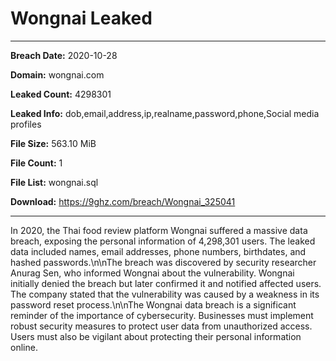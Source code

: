 # Wongnai Leaked

------------
**Breach Date:** 2020-10-28

**Domain:** wongnai.com

**Leaked Count:** 4298301

**Leaked Info:** dob,email,address,ip,realname,password,phone,Social media profiles

**File Size:** 563.10 MiB

**File Count:** 1

**File List:** wongnai.sql

**Download:** https://9ghz.com/breach/Wongnai_325041

------------
In 2020, the Thai food review platform Wongnai suffered a massive data breach, exposing the personal information of 4,298,301 users. The leaked data included names, email addresses, phone numbers, birthdates, and hashed passwords.\n\nThe breach was discovered by security researcher Anurag Sen, who informed Wongnai about the vulnerability. Wongnai initially denied the breach but later confirmed it and notified affected users. The company stated that the vulnerability was caused by a weakness in its password reset process.\n\nThe Wongnai data breach is a significant reminder of the importance of cybersecurity. Businesses must implement robust security measures to protect user data from unauthorized access. Users must also be vigilant about protecting their personal information online.

